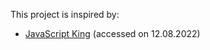 This project is inspired by:
- [JavaScript King](https://www.youtube.com/watch?v=EWv2jnhZErc) (accessed on 12.08.2022)